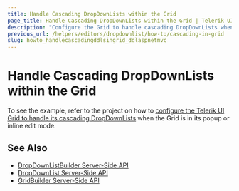 ```yaml
---
title: Handle Cascading DropDownLists within the Grid
page_title: Handle Cascading DropDownLists within the Grid | Telerik UI DropDownList HtmlHelper for ASP.NET MVC
description: "Configure the Grid to handle cascading DropDownLists when using the Popup or Inline editing modes."
previous_url: /helpers/editors/dropdownlist/how-to/cascading-in-grid
slug: howto_handlecascadingddlsingrid_ddlaspnetmvc
---
```


# Handle Cascading DropDownLists within the Grid

To see the example, refer to the project on how to [configure the Telerik UI Grid to handle its cascading DropDownLists](https://github.com/telerik/ui-for-aspnet-mvc-examples/tree/master/grid/grid-editing-cascading-dropdownlist) when the Grid is in its popup or inline edit mode.

## See Also

* [DropDownListBuilder Server-Side API](http://docs.telerik.com/aspnet-mvc/api/Kendo.Mvc.UI.Fluent/DropDownListBuilder)
* [DropDownList Server-Side API](/api/dropdownlist)
* [GridBuilder Server-Side API](http://docs.telerik.com/aspnet-mvc/api/Kendo.Mvc.UI.Fluent/AutoCompleteBuilder)
